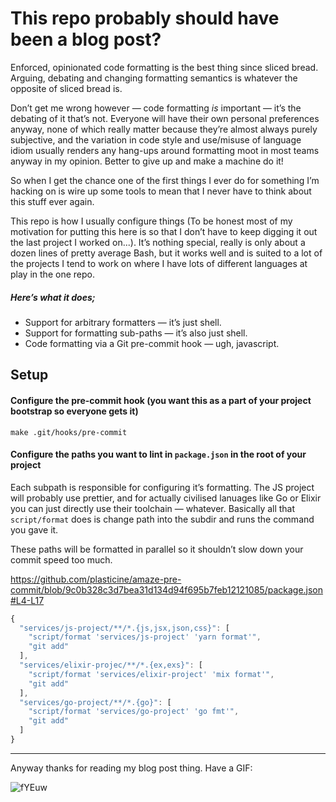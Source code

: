 # This repo probably should have been a blog post?

Enforced, opinionated code formatting is the best thing since sliced bread. Arguing, debating and changing formatting semantics is whatever the opposite of sliced bread is.

Don’t get me wrong however — code formatting _is_ important — it’s the debating of it that’s not. Everyone will have their own personal preferences anyway, none of which really matter because they’re almost always purely subjective, and the variation in code style and use/misuse of language idiom usually renders any hang-ups around formatting moot in most teams anyway in my opinion. Better to give up and make a machine do it!

So when I get the chance one of the first things I ever do for something I’m hacking on is wire up some tools to mean that I never have to think about this stuff ever again.

This repo is how I usually configure things (To be honest most of my motivation for putting this here is so that I don’t have to keep digging it out the last project I worked on...). It’s nothing special, really is only about a dozen lines of pretty average Bash, but it works well and is suited to a lot of the projects I tend to work on where I have lots of different languages at play in the one repo.

##### Here’s what it does;

- Support for arbitrary formatters — it’s just shell.
- Support for formatting sub-paths — it’s also just shell.
- Code formatting via a Git pre-commit hook — ugh, javascript.

## Setup

#### Configure the pre-commit hook (you want this as a part of your project bootstrap so everyone gets it)

```shell
make .git/hooks/pre-commit
```

#### Configure the paths you want to lint in `package.json` in the root of your project

Each subpath is responsible for configuring it’s formatting. The JS project will probably use prettier, and for actually civilised lanuages like Go or Elixir you can just directly use their toolchain — whatever. Basically all that `script/format` does is change path into the subdir and runs the command you gave it.

These paths will be formatted in parallel so it shouldn’t slow down your commit speed too much.

https://github.com/plasticine/amaze-pre-commit/blob/9c0b328c3d7bea31d134d94f695b7feb12121085/package.json#L4-L17

```js
{
  "services/js-project/**/*.{js,jsx,json,css}": [
    "script/format 'services/js-project' 'yarn format'",
    "git add"
  ],
  "services/elixir-projec/**/*.{ex,exs}": [
    "script/format 'services/elixir-project' 'mix format'",
    "git add"
  ],
  "services/go-project/**/*.{go}": [
    "script/format 'services/go-project' 'go fmt'",
    "git add"
  ]
}
```

***

Anyway thanks for reading my blog post thing. Have a GIF:

![fYEuw](https://user-images.githubusercontent.com/18076/54566872-35014880-4a26-11e9-8f2c-9cadab2bd035.gif)

